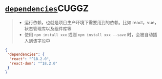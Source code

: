 # [`dependencies`]()CUGGZ

> - 运行依赖，也就是项目生产环境下需要用到的依赖。比如 react，vue，状态管理库以及组件库等
> - 使用 `npm install xxx` 或则 `npm install xxx --save` 时，会被自动插入到该字段中

```json
{
 "dependencies": {
  "react": "^18.2.0",
  "react-dom": "^18.2.0"
 }
}
```
